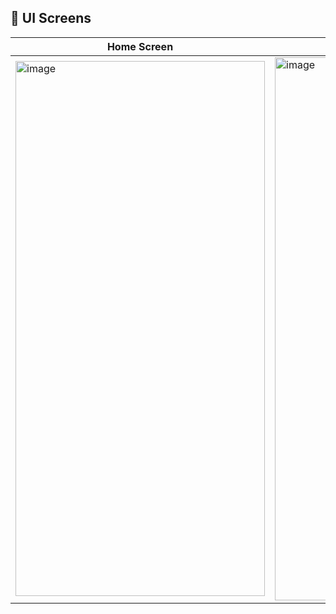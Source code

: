 ## 📸 UI Screens

| Home Screen | Profile Screen | Drawer Screen |
|---------------|--------------|----------------|
| <img width="399" height="856" alt="image" src="https://github.com/user-attachments/assets/fd9aae7c-c631-46cc-a2ca-05f061ef6436" /> | <img width="400" height="869" alt="image" src="https://github.com/user-attachments/assets/4130bfe2-6a0a-4e51-94ab-6484a8799c26" /> | <img width="399" height="863" alt="image" src="https://github.com/user-attachments/assets/fec850c1-eeae-4c26-ba9c-1852df30b6a5" /> |


